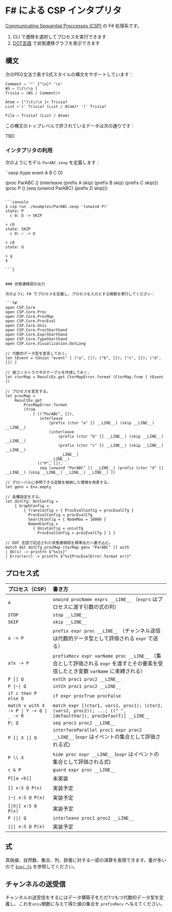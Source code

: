 F# による CSP インタプリタ
==========================

[Communicating Sequential Proccesses (CSP)](https://ja.wikipedia.org/wiki/Communicating_Sequential_Processes) の F# 処理系です。

1. CLI で遷移を選択してプロセスを実行できます
2. [DOT言語](https://ja.wikipedia.org/wiki/DOT%E8%A8%80%E8%AA%9E) で状態遷移グラフを表示できます



構文
----

次のPEG文法で表すS式スタイルの構文をサポートしています：

```peg
Comment ← '"' [^\n]* '\n'
WS ← [\t\r\n ]
Trivia ← (WS / Comment)+

Atom ← [^)\t\r\n ]+ Trivia?
List ←'(' Trivia? (List / Atom)* ')' Trivia?

File ← Trivia? (List / Atom)
```

この構文のトップレベルで許されているデータは次の通りです：

TBD

### インタプリタの利用

次のようにモデル `ParABC.sexp` を定義します：

``sexp
(type event A B C D)

(proc ParABC () 
    (interleave
        (prefix A skip)
        (prefix B skip)
        (prefix C skip)))
(proc P ()
    (seq
        (unwind ParABC)
        (prefix D skip)))
```

```console
$ csp run ./examples/ParABC.sexp '(unwind P)'
state: P
  c 0: D -> SKIP

> c0
state: SKIP
  c 0: ✓ -> Ω

> c0
state: Ω

> q
$ 
```

```console
```}


### 状態遷移図の出力

次のように F# でプロセスを定義し、プロセスを入力とする関数を実行してください：

```f#
open CSP.Core
open CSP.Core.Proc
open CSP.Core.ProcMap
open CSP.Core.ProcEval
open CSP.Core.Univ
open CSP.Core.ProcShorthand
open CSP.Core.ExprShorthand
open CSP.Core.TypeShorthand
open CSP.Core.Visualization.DotLang

// 代数的データ型を宣言しておく。
let tEvent = tUnion "event" [ ("a", []); ("b", []); ("c", []); ("d", []) ]

// 値コンストラクタのテーブルを作成しておく。
let ctorMap = ResultEx.get CtorMapError.format (CtorMap.from [ tEvent ])

// プロセスを宣言する。
let procMap =
    ResultEx.get
        ProcMapError.format
        (from
            [ (("ParABC", []),
               interleave
                   (prefix (ctor "a" [] __LINE__) (skip __LINE__) __LINE__)
                   (interleave
                       (prefix (ctor "b" [] __LINE__) (skip __LINE__) __LINE__)
                       (prefix (ctor "c" [] __LINE__) (skip __LINE__) __LINE__)
                       __LINE__)
                   __LINE__)
              (("P", []),
               seq (unwind "ParABC" [] __LINE__) (prefix (ctor "d" [] __LINE__) (skip __LINE__) __LINE__) __LINE__) ])

// グローバルに参照できる定数を格納した環境を用意する。
let genv = Env.empty

// 各種設定をする。
let dotCfg: DotConfig =
    { GraphConfig =
        { TransConfig = { ProcEvalConfig = procEvalCfg }
          ProcEvalConfig = procEvalCfg
          SearchConfig = { NodeMax = 10000 }
          NamedConfig =
            { UnivConfig = univCfg
              ProcEvalConfig = procEvalCfg } } }

// DOT 言語で記述された状態遷移図を標準出力へ書き込む。
match dot dotCfg procMap ctorMap genv "ParABC" [] with
| Ok(s) -> printfn $"%s{s}"
| Error(err) -> printfn $"%s{ProcEvalError.format err}"
```



プロセス式
----------

| プロセス（CSP）                            | 書き方                                                                                                                            |
|:-------------------------------------------|:----------------------------------------------------------------------------------------------------------------------------------|
| `A`                                        | `unwind procName exprs __LINE__` （`exprs` はプロセスに渡す引数の式の列）                                                         |
| `STOP`                                     | `stop __LINE__`                                                                                                                   |
| `SKIP`                                     | `skip __LINE__`                                                                                                                   |
| `a -> P`                                   | `prefix expr proc __LINE__`   （チャンネル送信は代数的データ型として評価される `expr` で送る）                                    |
| `a?x -> P`                                 | `prefixRecv expr varName proc __LINE__` （集合として評価される `expr` を渡すとその要素を受信したとき変数 `varName` に束縛される） |
| `P [] Q`                                   | `extCh proc1 proc2 __LINE__`                                                                                                      |
| `P \|~\| Q`                                | `intCh proc1 proc2 __LINE__`                                                                                                      |
| `if c then P else Q`                       | `if expr procTrue procFalse`                                                                                                      |
| `match v with X -> P \| Y -> Q \| _ -> R`  | `match expr [(ctor1, vars1, proc1); (ctor2, (vars2, proc2)); ...; (("_", [defaultVar]), procDefault)] __LINE__`                   |
| `P; Q`                                     | `seq proc1 proc2 __LINE__`                                                                                                        |
| `P [\| X \|] Q`                            | `interfaceParallel proc1 expr proc2 __LINE__` (`expr` はイベントの集合として評価される式)                                         |
| `P \\ X`                                   | `hide proc expr __LINE__` (`expr` はイベントの集合として評価される式)                                                             |
| `c & P`                                    | `guard expr proc __LINE__`                                                                                                        |
| `P[[a ←b]]`                               | 未実装                                                                                                                            |
| `[] x:S @ P(x)`                            | 実装予定                                                                                                                          |
| `\|~\| x:S @ P(x)`                         | 実装予定                                                                                                                          |
| `[\|X\|] x:S @ P(x)`                       | 実装予定                                                                                                                          |
| `P \|\|\| Q`                               | `interleave proc1 proc2 __LINE__`                                                                                                 |
| `\|\|\| x:S @ P(x)`                        | 実装予定                                                                                                                          |



式
--

真偽値、自然数、集合、列、辞書に対する一部の演算を表現できます。量が多いので [`Expr.fs`](./src/CSP.Core/Expr.fs) を参照してください。



チャンネルの送受信
------------------

チャンネルの送受信をするにはデータ構築子をただ1つもつ代数的データ型を定義し、これを`univ`関数に与えて得た値の集合を `prefixRecv` へ与えてください。
